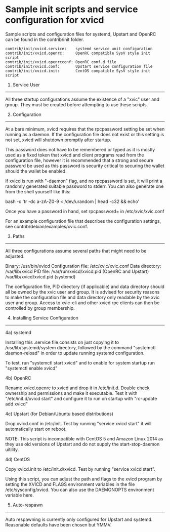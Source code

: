 Sample init scripts and service configuration for xvicd
==========================================================

Sample scripts and configuration files for systemd, Upstart and OpenRC
can be found in the contrib/init folder.

    contrib/init/xvicd.service:    systemd service unit configuration
    contrib/init/xvicd.openrc:     OpenRC compatible SysV style init script
    contrib/init/xvicd.openrcconf: OpenRC conf.d file
    contrib/init/xvicd.conf:       Upstart service configuration file
    contrib/init/xvicd.init:       CentOS compatible SysV style init script

1. Service User
---------------------------------

All three startup configurations assume the existence of a "xvic" user
and group.  They must be created before attempting to use these scripts.

2. Configuration
---------------------------------

At a bare minimum, xvicd requires that the rpcpassword setting be set
when running as a daemon.  If the configuration file does not exist or this
setting is not set, xvicd will shutdown promptly after startup.

This password does not have to be remembered or typed as it is mostly used
as a fixed token that xvicd and client programs read from the configuration
file, however it is recommended that a strong and secure password be used
as this password is security critical to securing the wallet should the
wallet be enabled.

If xvicd is run with "-daemon" flag, and no rpcpassword is set, it will
print a randomly generated suitable password to stderr.  You can also
generate one from the shell yourself like this:

bash -c 'tr -dc a-zA-Z0-9 < /dev/urandom | head -c32 && echo'

Once you have a password in hand, set rpcpassword= in /etc/xvic/xvic.conf

For an example configuration file that describes the configuration settings,
see contrib/debian/examples/xvic.conf.

3. Paths
---------------------------------

All three configurations assume several paths that might need to be adjusted.

Binary:              /usr/bin/xvicd
Configuration file:  /etc/xvic/xvic.conf
Data directory:      /var/lib/xvicd
PID file:            /var/run/xvicd/xvicd.pid (OpenRC and Upstart)
                     /var/lib/xvicd/xvicd.pid (systemd)

The configuration file, PID directory (if applicable) and data directory
should all be owned by the xvic user and group.  It is advised for security
reasons to make the configuration file and data directory only readable by the
xvic user and group.  Access to xvic-cli and other xvicd rpc clients
can then be controlled by group membership.

4. Installing Service Configuration
-----------------------------------

4a) systemd

Installing this .service file consists on just copying it to
/usr/lib/systemd/system directory, followed by the command
"systemctl daemon-reload" in order to update running systemd configuration.

To test, run "systemctl start xvicd" and to enable for system startup run
"systemctl enable xvicd"

4b) OpenRC

Rename xvicd.openrc to xvicd and drop it in /etc/init.d.  Double
check ownership and permissions and make it executable.  Test it with
"/etc/init.d/xvicd start" and configure it to run on startup with
"rc-update add xvicd"

4c) Upstart (for Debian/Ubuntu based distributions)

Drop xvicd.conf in /etc/init.  Test by running "service xvicd start"
it will automatically start on reboot.

NOTE: This script is incompatible with CentOS 5 and Amazon Linux 2014 as they
use old versions of Upstart and do not supply the start-stop-daemon uitility.

4d) CentOS

Copy xvicd.init to /etc/init.d/xvicd. Test by running "service xvicd start".

Using this script, you can adjust the path and flags to the xvicd program by
setting the XVICD and FLAGS environment variables in the file
/etc/sysconfig/xvicd. You can also use the DAEMONOPTS environment variable here.

5. Auto-respawn
-----------------------------------

Auto respawning is currently only configured for Upstart and systemd.
Reasonable defaults have been chosen but YMMV.
